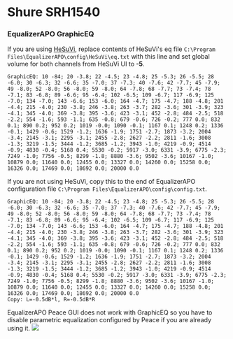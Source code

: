 # Shure SRH1540
### EqualizerAPO GraphicEQ
If you are using [HeSuVi](https://sourceforge.net/projects/hesuvi/), replace contents of HeSuVi's eq file `C:\Program Files\EqualizerAPO\config\HeSuVi\eq.txt` with this line and set global volume for both channels from HeSuVi UI to **-5**.
```
GraphicEQ: 10 -84; 20 -3.8; 22 -4.5; 23 -4.8; 25 -5.3; 26 -5.5; 28 -6.0; 30 -6.3; 32 -6.6; 35 -7.0; 37 -7.3; 40 -7.6; 42 -7.7; 45 -7.9; 49 -8.0; 52 -8.0; 56 -8.0; 59 -8.0; 64 -7.8; 68 -7.7; 73 -7.4; 78 -7.1; 83 -6.8; 89 -6.6; 95 -6.4; 102 -6.5; 109 -6.7; 117 -6.9; 125 -7.0; 134 -7.0; 143 -6.6; 153 -6.0; 164 -4.7; 175 -4.7; 188 -4.8; 201 -4.4; 215 -4.0; 230 -3.8; 246 -3.8; 263 -3.7; 282 -3.6; 301 -3.9; 323 -4.1; 345 -4.0; 369 -3.8; 395 -3.6; 423 -3.1; 452 -2.8; 484 -2.5; 518 -2.2; 554 -1.6; 593 -1.1; 635 -0.8; 679 -0.6; 726 -0.2; 777 0.0; 832 0.1; 890 0.2; 952 0.2; 1019 -0.0; 1090 -0.1; 1167 0.1; 1248 0.2; 1336 -0.1; 1429 -0.6; 1529 -1.2; 1636 -1.9; 1751 -2.7; 1873 -3.2; 2004 -3.4; 2145 -3.1; 2295 -3.1; 2455 -2.8; 2627 -2.2; 2811 -1.6; 3008 -1.3; 3219 -1.5; 3444 -1.2; 3685 -1.2; 3943 -1.0; 4219 -0.9; 4514 -0.9; 4830 -0.4; 5168 0.4; 5530 -0.2; 5917 -3.0; 6331 -3.9; 6775 -2.3; 7249 -1.0; 7756 -0.5; 8299 -1.8; 8880 -3.6; 9502 -3.6; 10167 -1.0; 10879 0.0; 11640 0.0; 12455 0.0; 13327 0.0; 14260 0.0; 15258 0.0; 16326 0.0; 17469 0.0; 18692 0.0; 20000 0.0
```
If you are not using HeSuVi, copy this to the end of EqualizerAPO configuration file `C:\Program Files\EqualizerAPO\config\config.txt`.
```
GraphicEQ: 10 -84; 20 -3.8; 22 -4.5; 23 -4.8; 25 -5.3; 26 -5.5; 28 -6.0; 30 -6.3; 32 -6.6; 35 -7.0; 37 -7.3; 40 -7.6; 42 -7.7; 45 -7.9; 49 -8.0; 52 -8.0; 56 -8.0; 59 -8.0; 64 -7.8; 68 -7.7; 73 -7.4; 78 -7.1; 83 -6.8; 89 -6.6; 95 -6.4; 102 -6.5; 109 -6.7; 117 -6.9; 125 -7.0; 134 -7.0; 143 -6.6; 153 -6.0; 164 -4.7; 175 -4.7; 188 -4.8; 201 -4.4; 215 -4.0; 230 -3.8; 246 -3.8; 263 -3.7; 282 -3.6; 301 -3.9; 323 -4.1; 345 -4.0; 369 -3.8; 395 -3.6; 423 -3.1; 452 -2.8; 484 -2.5; 518 -2.2; 554 -1.6; 593 -1.1; 635 -0.8; 679 -0.6; 726 -0.2; 777 0.0; 832 0.1; 890 0.2; 952 0.2; 1019 -0.0; 1090 -0.1; 1167 0.1; 1248 0.2; 1336 -0.1; 1429 -0.6; 1529 -1.2; 1636 -1.9; 1751 -2.7; 1873 -3.2; 2004 -3.4; 2145 -3.1; 2295 -3.1; 2455 -2.8; 2627 -2.2; 2811 -1.6; 3008 -1.3; 3219 -1.5; 3444 -1.2; 3685 -1.2; 3943 -1.0; 4219 -0.9; 4514 -0.9; 4830 -0.4; 5168 0.4; 5530 -0.2; 5917 -3.0; 6331 -3.9; 6775 -2.3; 7249 -1.0; 7756 -0.5; 8299 -1.8; 8880 -3.6; 9502 -3.6; 10167 -1.0; 10879 0.0; 11640 0.0; 12455 0.0; 13327 0.0; 14260 0.0; 15258 0.0; 16326 0.0; 17469 0.0; 18692 0.0; 20000 0.0
Copy: L=-0.5dB*l, R=-0.5dB*R
```
EqualizerAPO Peace GUI does not work with GraphicEQ so you have to disable parametric equalization configured by Peace if you are already using it.
![](https://raw.githubusercontent.com/jaakkopasanen/AutoEq/master/results/SBAF-Serious/innerfidelity/onear/Shure%20SRH1540/Shure%20SRH1540.png)

